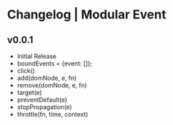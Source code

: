 # Changelog | Modular Event

## v0.0.1
- Initial Release
- boundEvents = {event: []};
- click()
- add(domNode, e, fn)
- remove(domNode, e, fn)
- target(e)
- preventDefault(e)
- stopPropagation(e)
- throttle(fn, time, context)